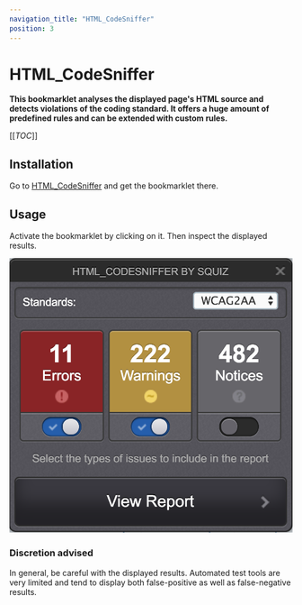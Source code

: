 ```yaml
---
navigation_title: "HTML_CodeSniffer"
position: 3
---
```


# HTML_CodeSniffer

**This bookmarklet analyses the displayed page's HTML source and detects violations of the coding standard. It offers a huge amount of predefined rules and can be extended with custom rules.**

[[_TOC_]]

## Installation

Go to [HTML_CodeSniffer](https://squizlabs.github.io/HTML_CodeSniffer/) and get the bookmarklet there.

## Usage

Activate the bookmarklet by clicking on it. Then inspect the displayed results.

![HTML_CodeSniffer in action](_media/bookmarklet-html_codesniffer-in-action.png)

### Discretion advised

In general, be careful with the displayed results. Automated test tools are very limited and tend to display both false-positive as well as false-negative results.

